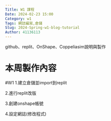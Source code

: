 ```yaml
---
Title: W1 課程
Date: 2024-02-23 15:00
Category: w1
Tags: 網誌編寫,倉儲
Slug: 2024-Spring-w1-blog-tutorial
Author: 41136113
---
```


github、replit、OnShape、Coppeliasim說明與製作

<!-- PELICAN_END_SUMMARY -->

# 本周製作內容
#W1
1.建立倉儲並import到replit

2.進行replit改版 

3.創建onshape帳號

4.設定網誌(修改程式)

